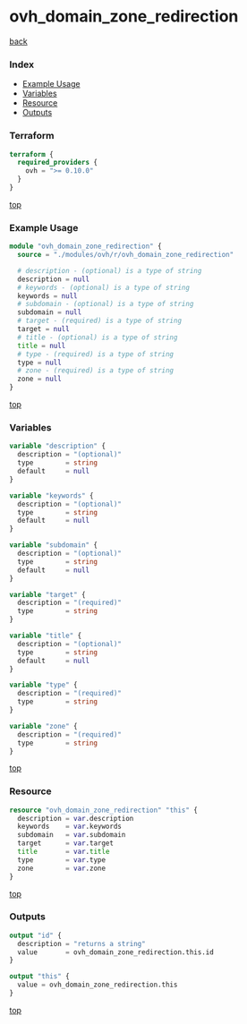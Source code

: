 # ovh_domain_zone_redirection

[back](../ovh.md)

### Index

- [Example Usage](#example-usage)
- [Variables](#variables)
- [Resource](#resource)
- [Outputs](#outputs)

### Terraform

```terraform
terraform {
  required_providers {
    ovh = ">= 0.10.0"
  }
}
```

[top](#index)

### Example Usage

```terraform
module "ovh_domain_zone_redirection" {
  source = "./modules/ovh/r/ovh_domain_zone_redirection"

  # description - (optional) is a type of string
  description = null
  # keywords - (optional) is a type of string
  keywords = null
  # subdomain - (optional) is a type of string
  subdomain = null
  # target - (required) is a type of string
  target = null
  # title - (optional) is a type of string
  title = null
  # type - (required) is a type of string
  type = null
  # zone - (required) is a type of string
  zone = null
}
```

[top](#index)

### Variables

```terraform
variable "description" {
  description = "(optional)"
  type        = string
  default     = null
}

variable "keywords" {
  description = "(optional)"
  type        = string
  default     = null
}

variable "subdomain" {
  description = "(optional)"
  type        = string
  default     = null
}

variable "target" {
  description = "(required)"
  type        = string
}

variable "title" {
  description = "(optional)"
  type        = string
  default     = null
}

variable "type" {
  description = "(required)"
  type        = string
}

variable "zone" {
  description = "(required)"
  type        = string
}
```

[top](#index)

### Resource

```terraform
resource "ovh_domain_zone_redirection" "this" {
  description = var.description
  keywords    = var.keywords
  subdomain   = var.subdomain
  target      = var.target
  title       = var.title
  type        = var.type
  zone        = var.zone
}
```

[top](#index)

### Outputs

```terraform
output "id" {
  description = "returns a string"
  value       = ovh_domain_zone_redirection.this.id
}

output "this" {
  value = ovh_domain_zone_redirection.this
}
```

[top](#index)
